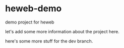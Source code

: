 heweb-demo
==========

demo project for heweb

let's add some more information about the project here. 

here's some more stuff for the dev branch. 